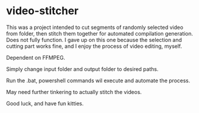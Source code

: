 # video-stitcher
This was a project intended to cut segments of randomly selected video from folder, then stitch them together for automated compilation generation. Does not fully function. I gave up on this one because the selection and cutting part works fine, and I enjoy the process of video editing, myself.

Dependent on FFMPEG.

Simply change input folder and output folder to desired paths.

Run the .bat, powershell commands wil execute and automate the process.

May need further tinkering to actually stitch the videos.

Good luck, and have fun kitties.

